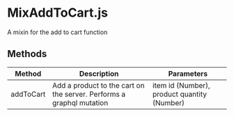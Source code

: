 # MixAddToCart.js

A mixin for the add to cart function

## Methods

<!-- @vuese:MixAddToCart.js:methods:start -->
|Method|Description|Parameters|
|---|---|---|
|addToCart|Add a product to the cart on the server. Performs a graphql mutation|item id (Number), product quantity (Number)|

<!-- @vuese:MixAddToCart.js:methods:end -->



